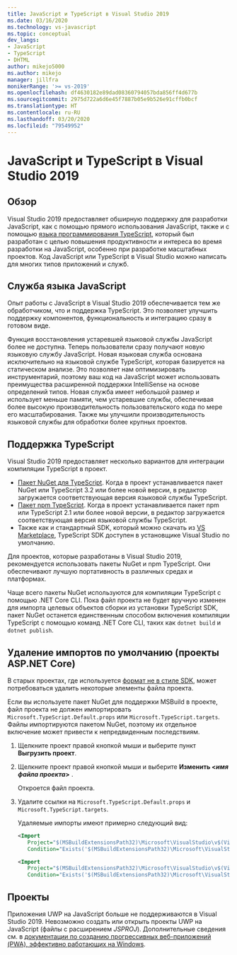 ```yaml
---
title: JavaScript и TypeScript в Visual Studio 2019
ms.date: 03/16/2020
ms.technology: vs-javascript
ms.topic: conceptual
dev_langs:
- JavaScript
- TypeScript
- DHTML
author: mikejo5000
ms.author: mikejo
manager: jillfra
monikerRange: '>= vs-2019'
ms.openlocfilehash: df4630182e89dad08360794057bda856ff4d677b
ms.sourcegitcommit: 2975d722a6d6e45f7887b05e9b526e91cffb0bcf
ms.translationtype: HT
ms.contentlocale: ru-RU
ms.lasthandoff: 03/20/2020
ms.locfileid: "79549952"
---
```

# <a name="javascript-and-typescript-in-visual-studio-2019"></a>JavaScript и TypeScript в Visual Studio 2019

## <a name="overview"></a>Обзор

Visual Studio 2019 предоставляет обширную поддержку для разработки JavaScript, как с помощью прямого использования JavaScript, также и с помощью [языка программирования TypeScript](http://www.typescriptlang.org/), который был разработан с целью повышения продуктивности и интереса во время разработки на JavaScript, особенно при разработке масштабных проектов. Код JavaScript или TypeScript в Visual Studio можно написать для многих типов приложений и служб.

## <a name="javascript-language-service"></a>Служба языка JavaScript

Опыт работы с JavaScript в Visual Studio 2019 обеспечивается тем же обработчиком, что и поддержка TypeScript. Это позволяет улучшить поддержку компонентов, функциональность и интеграцию сразу в готовом виде.

Функция восстановления устаревшей языковой службы JavaScript более не доступна. Теперь пользователи сразу получают новую языковую службу JavaScript. Новая языковая служба основана исключительно на языковой службе TypeScript, которая базируется на статическом анализе. Это позволяет нам оптимизировать инструментарий, поэтому ваш код на JavaScript может использовать преимущества расширенной поддержки IntelliSense на основе определений типов. Новая служба имеет небольшой размер и использует меньше памяти, чем устаревшие службы, обеспечивая более высокую производительность пользовательского кода по мере его масштабирования. Также мы улучшили производительность языковой службы для обработки более крупных проектов.

## <a name="typescript-support"></a>Поддержка TypeScript

Visual Studio 2019 предоставляет несколько вариантов для интеграции компиляции TypeScript в проект.

* [Пакет NuGet для TypeScript](https://www.nuget.org/packages/Microsoft.TypeScript.MSBuild). Когда в проект устанавливается пакет NuGet или TypeScript 3.2 или более новой версии, в редактор загружается соответствующая версия языковой службы TypeScript.
* [Пакет npm TypeScript](https://www.npmjs.com/package/typescript). Когда в проект устанавливается пакет npm или TypeScript 2.1 или более новой версии, в редактор загружается соответствующая версия языковой службы TypeScript.
* Также как и стандартный SDK, который можно скачать из [VS Marketplace](https://marketplace.visualstudio.com/items?itemName=TypeScriptTeam.typescript-331-vs2017), TypeScript SDK доступен в установщике Visual Studio по умолчанию.

Для проектов, которые разработаны в Visual Studio 2019, рекомендуется использовать пакеты NuGet и npm TypeScript. Они обеспечивают лучшую портативность в различных средах и платформах.

Чаще всего пакеты NuGet используются для компиляции TypeScript с помощью .NET Core CLI. Пока файл проекта не будет вручную изменен для импорта целевых объектов сборки из установки TypeScript SDK, пакет NuGet останется единственным способом включения компиляции TypeScript с помощью команд .NET Core CLI, таких как `dotnet build` и `dotnet publish`.

## <a name="remove-default-imports-aspnet-core-projects"></a>Удаление импортов по умолчанию (проекты ASP.NET Core)

В старых проектах, где используется [формат не в стиле SDK](https://docs.microsoft.com/nuget/resources/check-project-format), может потребоваться удалить некоторые элементы файла проекта.

Если вы используете пакет NuGet для поддержки MSBuild в проекте, файл проекта не должен импортировать `Microsoft.TypeScript.Default.props` или `Microsoft.TypeScript.targets`. Файлы импортируются пакетом NuGet, поэтому их отдельное включение может привести к непредвиденным последствиям.

1. Щелкните проект правой кнопкой мыши и выберите пункт **Выгрузить проект**.

1. Щелкните проект правой кнопкой мыши и выберите **Изменить \<*имя файла проекта*\>** .

   Откроется файл проекта.

1. Удалите ссылки на `Microsoft.TypeScript.Default.props` и `Microsoft.TypeScript.targets`.

   Удаляемые импорты имеют примерно следующий вид:

   ```xml
   <Import
      Project="$(MSBuildExtensionsPath32)\Microsoft\VisualStudio\v$(VisualStudioVersion)\TypeScript\Microsoft.TypeScript.Default.props"
      Condition="Exists('$(MSBuildExtensionsPath32)\Microsoft\VisualStudio\v$(VisualStudioVersion)\TypeScript\Microsoft.TypeScript.Default.props')" />

   <Import
      Project="$(MSBuildExtensionsPath32)\Microsoft\VisualStudio\v$(VisualStudioVersion)\TypeScript\Microsoft.TypeScript.targets"
      Condition="Exists('$(MSBuildExtensionsPath32)\Microsoft\VisualStudio\v$(VisualStudioVersion)\TypeScript\Microsoft.TypeScript.targets')" />
   ```

## <a name="projects"></a>Проекты

Приложения UWP на JavaScript больше не поддерживаются в Visual Studio 2019. Невозможно создать или открыть проекты UWP на JavaScript (файлы с расширением *JSPROJ*). Дополнительные сведения см. в [документации по созданию прогрессивных веб-приложений (PWA), эффективно работающих на Windows](/microsoft-edge/progressive-web-apps/get-started).
